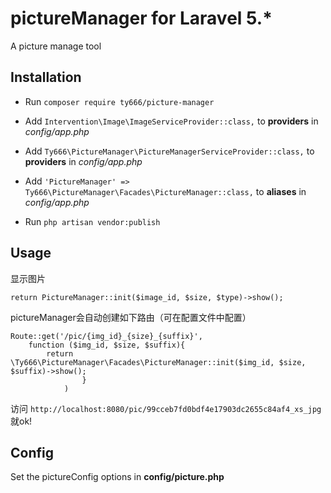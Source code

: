 # pictureManager for Laravel 5.*
A picture manage tool


## Installation

- Run `composer require ty666/picture-manager`

- Add `Intervention\Image\ImageServiceProvider::class,` to  **providers** in *config/app.php*
- Add `Ty666\PictureManager\PictureManagerServiceProvider::class,` to  **providers** in *config/app.php*
- Add `'PictureManager' => Ty666\PictureManager\Facades\PictureManager::class,` to **aliases** in *config/app.php*
- Run `php artisan vendor:publish`



## Usage

显示图片
``` 
return PictureManager::init($image_id, $size, $type)->show();
```
pictureManager会自动创建如下路由（可在配置文件中配置）
``` 
Route::get('/pic/{img_id}_{size}_{suffix}', 
    function ($img_id, $size, $suffix){
        return \Ty666\PictureManager\Facades\PictureManager::init($img_id, $size, $suffix)->show();
                }
            )
```
访问 `http://localhost:8080/pic/99cceb7fd0bdf4e17903dc2655c84af4_xs_jpg` 就ok!

## Config

Set the pictureConfig options in **config/picture.php** 
